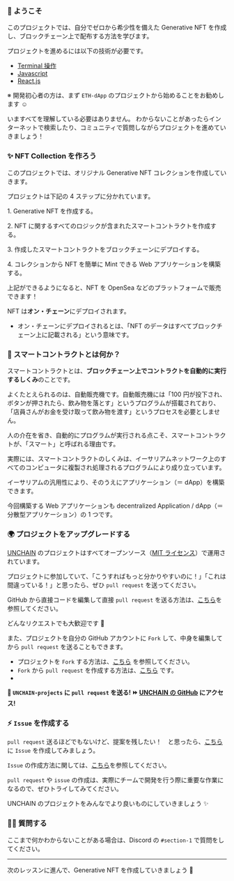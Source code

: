 ### 👋 ようこそ

このプロジェクトでは、自分でゼロから希少性を備えた Generative NFT を作成し、ブロックチェーン上で配布する方法を学びます。

プロジェクトを進めるには以下の技術が必要です。

- [Terminal 操作](https://qiita.com/ryouzi/items/f9dee1540a04a0bfb9a3)
- [Javascript](https://developer.mozilla.org/ja/docs/Web/JavaScript)
- [React.js](https://ja.reactjs.org/)

※ 開発初心者の方は、まず `ETH-dApp` のプロジェクトから始めることをお勧めします ☺️

いますべてを理解している必要はありません。
わからないことがあったらインターネットで検索したり、コミュニティで質問しながらプロジェクトを進めていきましょう！

### ✨ NFT Collection を作ろう

このプロジェクトでは、オリジナル Generative NFT コレクションを作成していきます。

プロジェクトは下記の 4 ステップに分かれています。

1\. Generative NFT を作成する。

2\. NFT に関するすべてのロジックが含まれたスマートコントラクトを作成する。

3\. 作成したスマートコントラクトをブロックチェーンにデプロイする。

4\. コレクションから NFT を簡単に Mint できる Web アプリケーションを構築する。

上記ができるようになると、NFT を OpenSea などのプラットフォームで販売できます！

NFT は**オン・チェーン**にデプロイされます。

- オン・チェーンにデプロイされるとは、「NFT のデータはすべてブロックチェーン上に記載される」という意味です。

### 🥫 スマートコントラクトとは何か？

スマートコントラクトとは、**ブロックチェーン上でコントラクトを自動的に実行するしくみ**のことです。

よくたとえられるのは、自動販売機です。自動販売機には「100 円が投下され、ボタンが押されたら、飲み物を落とす」というプログラムが搭載されており、「店員さんがお金を受け取って飲み物を渡す」というプロセスを必要としません。

人の介在を省き、自動的にプログラムが実行される点こそ、スマートコントラクトが、「スマート」と呼ばれる理由です。

実際には、スマートコントラクトのしくみは、イーサリアムネットワーク上のすべてのコンピュータに複製され処理されるプログラムにより成り立っています。

イーサリアムの汎用性により、そのうえにアプリケーション（＝ dApp）を構築できます。

今回構築する Web アプリケーションも decentralized Application / dApp（＝分散型アプリケーション）の 1 つです。

### 🌍 プロジェクトをアップグレードする

[UNCHAIN](https://app.shiftbase.xyz) のプロジェクトはすべてオープンソース（[MIT ライセンス](https://wisdommingle.com/mit-license/)）で運用されています。

プロジェクトに参加していて、「こうすればもっと分かりやすいのに！」「これは間違っている！」と思ったら、ぜひ `pull request` を送ってください。

GitHub から直接コードを編集して直接 `pull request` を送る方法は、[こちら](https://docs.github.com/ja/repositories/working-with-files/managing-files/editing-files#editing-files-in-another-users-repository)を参照してください。

どんなリクエストでも大歓迎です 🎉

また、プロジェクトを自分の GitHub アカウントに `Fork` して、中身を編集してから `pull request` を送ることもできます。

- プロジェクトを `Fork` する方法は、[こちら](https://docs.github.com/ja/get-started/quickstart/fork-a-repo) を参照してください。
- `Fork` から `pull request` を作成する方法は、[こちら](https://docs.github.com/ja/pull-requests/collaborating-with-pull-requests/proposing-changes-to-your-work-with-pull-requests/creating-a-pull-request-from-a-fork) です。
-
**👋 `UNCHAIN-projects` に `pull request` を送る! ⏩ [UNCHAIN の GitHub](https://github.com/shiftbase-xyz/UNCHAIN-projects) にアクセス!**

### ⚡️ `Issue` を作成する

`pull request` 送るほどでもないけど、提案を残したい！　と思ったら、[こちら](https://github.com/shiftbase-xyz/UNCHAIN-projects/issues) に `Issue` を作成してみましょう。

`Issue` の作成方法に関しては、[こちら](https://docs.github.com/ja/issues/tracking-your-work-with-issues/creating-an-issue)を参照してください。

`pull request` や `issue` の作成は、実際にチームで開発を行う際に重要な作業になるので、ぜひトライしてみてください。

UNCHAIN のプロジェクトをみんなでより良いものにしていきましょう ✨

### 🙋‍♂️ 質問する

ここまで何かわからないことがある場合は、Discord の `#section-1` で質問をしてください。

---

次のレッスンに進んで、Generative NFT を作成していきましょう 🚀
